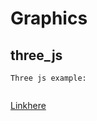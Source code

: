 # Graphics
## three_js
````
Three js example:


````
[ref-1]:https://nglthu.github.io/Graphics/three_js.html
[Linkhere](https://nglthu.github.io/Graphics/three_js.html)